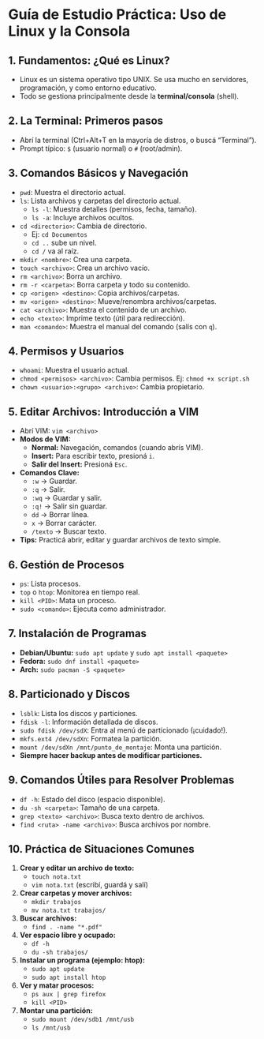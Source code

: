 # Guía de Estudio Práctica: Uso de Linux y la Consola

## 1. **Fundamentos: ¿Qué es Linux?**
- Linux es un sistema operativo tipo UNIX. Se usa mucho en servidores, programación, y como entorno educativo.
- Todo se gestiona principalmente desde la **terminal/consola** (shell).

## 2. **La Terminal: Primeros pasos**
- Abrí la terminal (Ctrl+Alt+T en la mayoría de distros, o buscá “Terminal”).
- Prompt típico: `$` (usuario normal) o `#` (root/admin).

## 3. **Comandos Básicos y Navegación**
- `pwd`: Muestra el directorio actual.
- `ls`: Lista archivos y carpetas del directorio actual.  
  - `ls -l`: Muestra detalles (permisos, fecha, tamaño).
  - `ls -a`: Incluye archivos ocultos.
- `cd <directorio>`: Cambia de directorio.
  - Ej: `cd Documentos`
  - `cd ..` sube un nivel.
  - `cd /` va al raíz.
- `mkdir <nombre>`: Crea una carpeta.
- `touch <archivo>`: Crea un archivo vacío.
- `rm <archivo>`: Borra un archivo.
- `rm -r <carpeta>`: Borra carpeta y todo su contenido.
- `cp <origen> <destino>`: Copia archivos/carpetas.
- `mv <origen> <destino>`: Mueve/renombra archivos/carpetas.
- `cat <archivo>`: Muestra el contenido de un archivo.
- `echo <texto>`: Imprime texto (útil para redirección).
- `man <comando>`: Muestra el manual del comando (salís con `q`).

## 4. **Permisos y Usuarios**
- `whoami`: Muestra el usuario actual.
- `chmod <permisos> <archivo>`: Cambia permisos. Ej: `chmod +x script.sh`
- `chown <usuario>:<grupo> <archivo>`: Cambia propietario.

## 5. **Editar Archivos: Introducción a VIM**
- Abrí VIM: `vim <archivo>`
- **Modos de VIM:**
  - **Normal:** Navegación, comandos (cuando abrís VIM).
  - **Insert:** Para escribir texto, presioná `i`.
  - **Salir del Insert:** Presioná `Esc`.
- **Comandos Clave:**
  - `:w` → Guardar.
  - `:q` → Salir.
  - `:wq` → Guardar y salir.
  - `:q!` → Salir sin guardar.
  - `dd` → Borrar línea.
  - `x` → Borrar carácter.
  - `/texto` → Buscar texto.
- **Tips:** Practicá abrir, editar y guardar archivos de texto simple.

## 6. **Gestión de Procesos**
- `ps`: Lista procesos.
- `top` o `htop`: Monitorea en tiempo real.
- `kill <PID>`: Mata un proceso.
- `sudo <comando>`: Ejecuta como administrador.

## 7. **Instalación de Programas**
- **Debian/Ubuntu:** `sudo apt update` y `sudo apt install <paquete>`
- **Fedora:** `sudo dnf install <paquete>`
- **Arch:** `sudo pacman -S <paquete>`

## 8. **Particionado y Discos**
- `lsblk`: Lista los discos y particiones.
- `fdisk -l`: Información detallada de discos.
- `sudo fdisk /dev/sdX`: Entra al menú de particionado (¡cuidado!).
- `mkfs.ext4 /dev/sdXn`: Formatea la partición.
- `mount /dev/sdXn /mnt/punto_de_montaje`: Monta una partición.
- **Siempre hacer backup antes de modificar particiones.**

## 9. **Comandos Útiles para Resolver Problemas**
- `df -h`: Estado del disco (espacio disponible).
- `du -sh <carpeta>`: Tamaño de una carpeta.
- `grep <texto> <archivo>`: Busca texto dentro de archivos.
- `find <ruta> -name <archivo>`: Busca archivos por nombre.

## 10. **Práctica de Situaciones Comunes**
1. **Crear y editar un archivo de texto:**
   - `touch nota.txt`
   - `vim nota.txt` (escribí, guardá y salí)
2. **Crear carpetas y mover archivos:**
   - `mkdir trabajos`
   - `mv nota.txt trabajos/`
3. **Buscar archivos:**
   - `find . -name "*.pdf"`
4. **Ver espacio libre y ocupado:**
   - `df -h`
   - `du -sh trabajos/`
5. **Instalar un programa (ejemplo: htop):**
   - `sudo apt update`
   - `sudo apt install htop`
6. **Ver y matar procesos:**
   - `ps aux | grep firefox`
   - `kill <PID>`
7. **Montar una partición:**
   - `sudo mount /dev/sdb1 /mnt/usb`
   - `ls /mnt/usb`